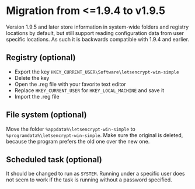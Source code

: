 ﻿---
sidebar: manual
---

# Migration from <=1.9.4 to v1.9.5
Version 1.9.5 and later store information in system-wide folders and registry locations by 
default, but still support reading configuration data from user specific locations. As such 
it is backwards compatible with 1.9.4 and earlier.

## Registry (optional)
- Export the key `HKEY_CURRENT_USER\Software\letsencrypt-win-simple`
- Delete the key 
- Open the .reg file with your favorite text editor
- Replace `HKEY_CURRENT_USER` for `HKEY_LOCAL_MACHINE` and save it
- Import the .reg file

## File system (optional)
Move the folder `%appdata%\letsencrypt-win-simple` to `%programdata%\letsencrypt-win-simple`. 
Make sure the original is deleted, because the program prefers the old one over the new one.

## Scheduled task (optional)
It should be changed to run as `SYSTEM`. Running under a specific user does not seem to work
if the task is running without a password specified.